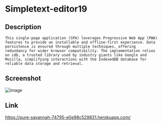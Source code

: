# Simpletext-editor19
## Description
```
This single-page application (SPA) leverages Progressive Web App (PWA) features to provide an installable and offline-first experience. Data persistence is ensured through multiple techniques, offering redundancy for wider browser compatibility. The implementation relies on idb, a trusted library used by industry giants like Google and Mozilla, simplifying interactions with the IndexedDB database for reliable data storage and retrieval.
```
## Screenshot
![image](https://github.com/CodyCCL/Simpletext-editor19/assets/142187489/655becb4-596f-481a-ada9-e373fc451cb2)

## Link
https://pure-savannah-74795-e0e98c529831.herokuapp.com/
